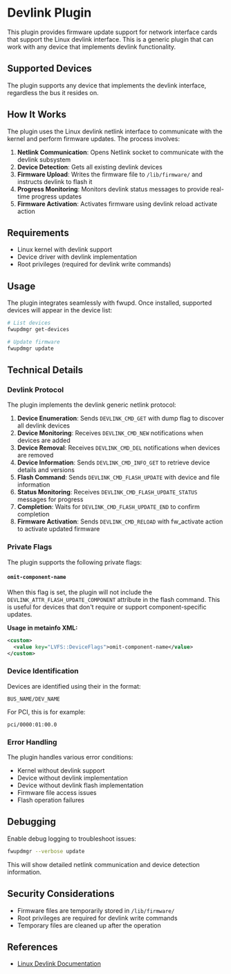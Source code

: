 # Devlink Plugin

This plugin provides firmware update support for network interface cards that support the Linux devlink interface. This is a generic plugin that can work with any device that implements devlink functionality.

## Supported Devices

The plugin supports any device that implements the devlink interface, regardless the bus it resides on.

## How It Works

The plugin uses the Linux devlink netlink interface to communicate with the kernel and perform firmware updates. The process involves:

1. **Netlink Communication**: Opens Netlink socket to communicate with the devlink subsystem
2. **Device Detection**:  Gets all existing devlink devices
3. **Firmware Upload**: Writes the firmware file to `/lib/firmware/` and instructs devlink to flash it
4. **Progress Monitoring**: Monitors devlink status messages to provide real-time progress updates
5. **Firmware Activation**: Activates firmware using devlink reload activate action

## Requirements

- Linux kernel with devlink support
- Device driver with devlink implementation
- Root privileges (required for devlink write commands)

## Usage

The plugin integrates seamlessly with fwupd. Once installed, supported devices will appear in the device list:

```bash
# List devices
fwupdmgr get-devices

# Update firmware
fwupdmgr update
```

## Technical Details

### Devlink Protocol

The plugin implements the devlink generic netlink protocol:

1. **Device Enumeration**: Sends `DEVLINK_CMD_GET` with dump flag to discover all devlink devices
2. **Device Monitoring**: Receives `DEVLINK_CMD_NEW` notifications when devices are added
3. **Device Removal**: Receives `DEVLINK_CMD_DEL` notifications when devices are removed
4. **Device Information**: Sends `DEVLINK_CMD_INFO_GET` to retrieve device details and versions
5. **Flash Command**: Sends `DEVLINK_CMD_FLASH_UPDATE` with device and file information
6. **Status Monitoring**: Receives `DEVLINK_CMD_FLASH_UPDATE_STATUS` messages for progress
7. **Completion**: Waits for `DEVLINK_CMD_FLASH_UPDATE_END` to confirm completion
8. **Firmware Activation**: Sends `DEVLINK_CMD_RELOAD` with fw_activate action to activate updated firmware

### Private Flags

The plugin supports the following private flags:

#### `omit-component-name`

When this flag is set, the plugin will not include the `DEVLINK_ATTR_FLASH_UPDATE_COMPONENT` attribute in the flash command. This is useful for devices that don't require or support component-specific updates.

**Usage in metainfo XML:**

```xml
<custom>
  <value key="LVFS::DeviceFlags">omit-component-name</value>
</custom>
```

### Device Identification

Devices are identified using their in the format:

```text
BUS_NAME/DEV_NAME
```

For PCI, this is for example:

```text
pci/0000:01:00.0
```

### Error Handling

The plugin handles various error conditions:

- Kernel without devlink support
- Device without devlink implementation
- Device without devlink flash implementation
- Firmware file access issues
- Flash operation failures

## Debugging

Enable debug logging to troubleshoot issues:

```bash
fwupdmgr --verbose update
```

This will show detailed netlink communication and device detection information.

## Security Considerations

- Firmware files are temporarily stored in `/lib/firmware/`
- Root privileges are required for devlink write commands
- Temporary files are cleaned up after the operation

## References

- [Linux Devlink Documentation](https://www.kernel.org/doc/html/latest/networking/devlink/)
